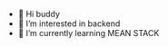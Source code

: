 - 👋 Hi buddy
- 👀 I’m interested in backend
- 🌱 I’m currently learning MEAN STACK


<!---
Kross26/Kross26 is a ✨ special ✨ repository because its `README.md` (this file) appears on your GitHub profile.
You can click the Preview link to take a look at your changes.
--->
